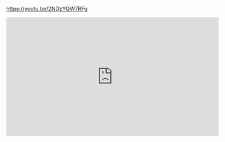 https://youtu.be/2NDzYQW7RFg

<iframe width="560" height="315" src="https://www.youtube.com/embed/2NDzYQW7RFg?rel=0" frameborder="0" allow="autoplay; encrypted-media" allowfullscreen></iframe>